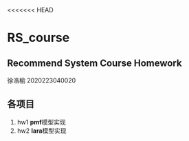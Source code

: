 <<<<<<< HEAD
# RS_course
## Recommend System Course Homework
徐浩榆 2020223040020

## 各项目
1. hw1 **pmf**模型实现
2. hw2 **lara**模型实现